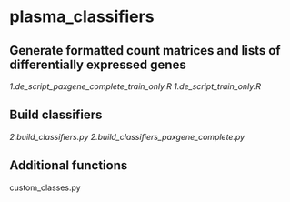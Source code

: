 # plasma_classifiers

## Generate formatted count matrices and lists of differentially expressed genes
*1.de_script_paxgene_complete_train_only.R*
*1.de_script_train_only.R*

## Build classifiers
*2.build_classifiers.py*
*2.build_classifiers_paxgene_complete.py*

## Additional functions
custom_classes.py
